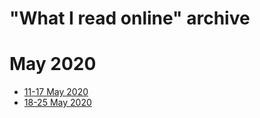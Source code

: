 # "What I read online" archive

# May 2020
- [11-17 May 2020](https://medium.com/p/what-i-read-online-11-17-may-2020-73bd9a395d22)
- [18-25 May 2020](https://medium.com/p/what-i-read-online-18-24-may-2020-703d0cea455c)
